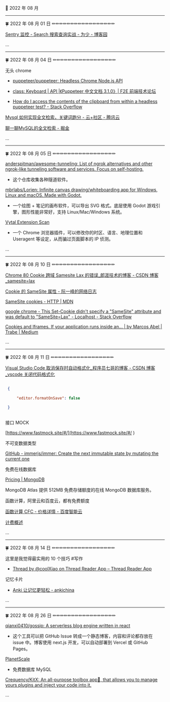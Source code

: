🍉 2022 年 08 月

      
---

      
🍀 2022 年 08 月 01 日 ✏✏✏✏✏✏✏✏✏✏✏✏✏✏✏✏✏

          
 [Sentry 监控 - Search 搜索查询实战 - 为少 - 博客园](https://www.cnblogs.com/hacker-linner/p/15329189.html )    
    
    
  

      
...  

      
      
---

      
🍀 2022 年 08 月 04 日 ✏✏✏✏✏✏✏✏✏✏✏✏✏✏✏✏✏

          
    
 无头 chrome    
  - [puppeteer/puppeteer: Headless Chrome Node.js API](https://github.com/puppeteer/puppeteer )    
  - [class: Keyboard | API |《Puppeteer 中文文档 3.1.0》| F2E 前端技术论坛](https://learnku.com/docs/puppeteer/3.1.0/class-keyboard/8548 )    
  - [How do I access the contents of the clipboard from within a headless puppeteer test? - Stack Overflow](https://stackoverflow.com/questions/60158746/how-do-i-access-the-contents-of-the-clipboard-from-within-a-headless-puppeteer-t )    
    
 [Mysql 如何实现全文检索，关键词跑分 - 云+社区 - 腾讯云](https://cloud.tencent.com/developer/article/1686101 )    
  [聊一聊MySQL的全文检索 - 掘金](https://juejin.cn/post/6969887148036063239 )    
    
    
    
  

      
...  

      
      
---

      
🍀 2022 年 08 月 05 日 ✏✏✏✏✏✏✏✏✏✏✏✏✏✏✏✏✏

          
 [anderspitman/awesome-tunneling: List of ngrok alternatives and other ngrok-like tunneling software and services. Focus on self-hosting.](https://github.com/anderspitman/awesome-tunneling )    
  - 这个仓库收集各种隧道软件。    
    
 [mbrlabs/Lorien: Infinite canvas drawing/whiteboarding app for Windows, Linux and macOS. Made with Godot.](https://github.com/mbrlabs/Lorien )    
  - 一个绘图 + 笔记的画布软件，可以导出 SVG 格式。底层使用 Godot 游戏引擎，图形性能非常好，支持 Linux/Mac/Windows 系统。    
    
 [Vytal Extension Scan](https://vytal.io/ )    
  - 一个 Chrome 浏览器插件，可以修改你的时区、语言、地理位置和 Useragent 等设定，从而骗过页面脚本的 IP 侦测。    
    
  

      
...  

      
      
---

      
🍀 2022 年 08 月 10 日 ✏✏✏✏✏✏✏✏✏✏✏✏✏✏✏✏✏

          
    
 [Chrome 80 Cookie 跨域 Samesite Lax 的错误_郎涯技术的博客 - CSDN 博客_samesite=lax](https://blog.csdn.net/aoshilang2249/article/details/107687791 )    
 [Cookie 的 SameSite 属性 - 阮一峰的网络日志](http://www.ruanyifeng.com/blog/2019/09/cookie-samesite.html )    
 [SameSite cookies - HTTP | MDN](https://developer.mozilla.org/en-US/docs/Web/HTTP/Headers/Set-Cookie/SameSite )    
 [google chrome - This Set-Cookie didn't specify a "SameSite" attribute and was default to "SameSite=Lax" - Localhost - Stack Overflow](https://stackoverflow.com/questions/67821709/this-set-cookie-didnt-specify-a-samesite-attribute-and-was-default-to-samesi )    
    
 [Cookies and Iframes. If your application runs inside an… | by Marcos Abel | Trabe | Medium](https://medium.com/trabe/cookies-and-iframes-f7cca58b3b9e )    
    
    
    
    
    
    
  

      
...  

      
      
---

      
🍀 2022 年 08 月 11 日 ✏✏✏✏✏✏✏✏✏✏✏✏✏✏✏✏✏

          
    
 [Visual Studio Code 取消保存时自动格式化_程序员七哥的博客 - CSDN 博客_vscode 关闭代码格式化](https://blog.csdn.net/zxw136511485/article/details/76973994 )    
 ```json    
  {    
      "editor.formatOnSave": false    
  }    
  ```    
    
    
 接口 MOCK    
 [https://www.fastmock.site/#/](https://www.fastmock.site/#/ )    
    
 不可变数据类型    
 [GitHub - immerjs/immer: Create the next immutable state by mutating the current one](https://github.com/immerjs/immer )    
    
    
 免费在线数据库    
 [Pricing | MongoDB](https://www.mongodb.com/pricing )    
 MongoDB Atlas 提供 512MB 免费存储额度的在线 MongoDB 数据库服务。    
    
 函数计算，阿里云和百度云，都有免费额度    
 [函数计算 CFC - 价格详情 - 百度智能云](https://cloud.baidu.com/product-price/cfc.html )    
 [计费概述](https://help.aliyun.com/document_detail/54301.html?spm=5176.137990.J_5253785160.6.629d1608ntDIDH )    
    
    
  

      
...  

      
      
---

      
🍀 2022 年 08 月 14 日 ✏✏✏✏✏✏✏✏✏✏✏✏✏✏✏✏✏

          
 这里是我觉得最实用的 10 个技巧 #写作    
  - [Thread by @coolXiao on Thread Reader App – Thread Reader App](https://threadreaderapp.com/thread/1554667451203276801.html )    
    
 记忆卡片    
  - [Anki 让记忆更轻松 - ankichina](http://www.ankichina.net/ )    
    
    
  

      
...  

      
      
---

      
🍀 2022 年 08 月 26 日 ✏✏✏✏✏✏✏✏✏✏✏✏✏✏✏✏✏

          
 [qianxi0410/gossip: A serverless blog engine written in react](https://github.com/qianxi0410/gossip )    
  - 这个工具可以把 GitHub Issue 转成一个静态博客，内容和评论都存放在 issue 中。博客使用 next.js 开发，可以自动部署到 Vercel 或 GitHub Pages。    
    
 [PlanetScale](https://planetscale.com/ )    
  - 免费数据库 MySQL    
    
 [Crequency/KitX: An all-purpose toolbox app🎇, that allows you to manage yours plugins and inject your code into it.](https://github.com/Crequency/KitX )    
    
    
  

      
...  

      